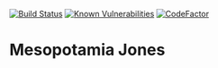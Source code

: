 [![Build Status](https://travis-ci.org/loopingdoge/mesopotamia-jones.svg?branch=master)](https://travis-ci.org/loopingdoge/mesopotamia-jones)
[![Known Vulnerabilities](https://snyk.io/test/github/loopingdoge/mesopotamia-jones/badge.svg)](https://snyk.io/test/github/loopingdoge/mesopotamia-jones)
[![CodeFactor](https://www.codefactor.io/repository/github/loopingdoge/mesopotamia-jones/badge)](https://www.codefactor.io/repository/github/loopingdoge/mesopotamia-jones)

# Mesopotamia Jones